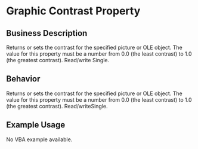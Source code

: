 # Graphic Contrast Property

## Business Description
Returns or sets the contrast for the specified picture or OLE object. The value for this property must be a number from 0.0 (the least contrast) to 1.0 (the greatest contrast). Read/write Single.

## Behavior
Returns or sets the contrast for the specified picture or OLE object. The value for this property must be a number from 0.0 (the least contrast) to 1.0 (the greatest contrast). Read/writeSingle.

## Example Usage
No VBA example available.